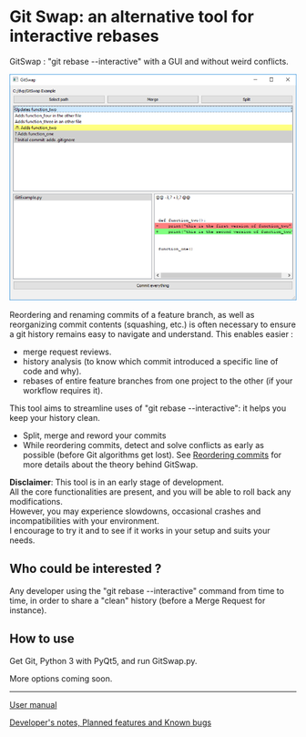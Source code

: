 Git Swap: an alternative tool for interactive rebases
=====================================================

GitSwap : "git rebase --interactive" with a GUI and without weird conflicts.

![alt text](Doc/main_window.png)

Reordering and renaming commits of a feature branch, as well as reorganizing commit contents 
(squashing, etc.) is often necessary to ensure a git history remains easy to navigate and understand.
This enables easier : 
- merge request reviews.
- history analysis (to know which commit introduced a specific line of code and why).
- rebases of entire feature branches from one project to the other (if your workflow requires it). 

This tool aims to streamline uses of "git rebase --interactive": it helps you keep your history clean.
- Split, merge and reword your commits
- While reordering commits, detect and solve conflicts as early as possible (before Git algorithms get lost). See [Reordering commits](Doc/reordering.md) for more details about the theory behind GitSwap.

**Disclaimer**: This tool is in an early stage of development.  
All the core functionalities are present, and you will be able to roll back any modifications.  
However, you may experience slowdowns, occasional crashes and incompatibilities with your environment.  
I encourage to try it and to see if it works in your setup and suits your needs.

Who could be interested ?
-------------------------
Any developer using the "git rebase --interactive" command from time to time, in order to share a "clean" history (before a Merge Request for instance).

How to use
----------
Get Git, Python 3 with PyQt5, and run GitSwap.py. 

More options coming soon.

---

[User manual](Doc/user_manual.md)

[Developer's notes, Planned features and Known bugs](Doc/technical_notes.md)